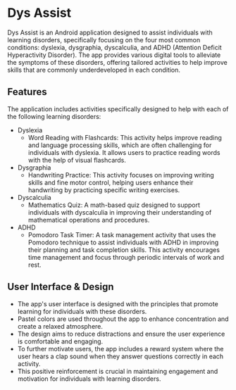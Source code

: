 # Dys Assist

Dys Assist is an Android application designed to assist individuals with learning disorders, specifically focusing on the four most common conditions: dyslexia, dysgraphia, dyscalculia, and ADHD (Attention Deficit Hyperactivity Disorder). The app provides various digital tools to alleviate the symptoms of these disorders, offering tailored activities to help improve skills that are commonly underdeveloped in each condition.

## Features

The application includes activities specifically designed to help with each of the following learning disorders:
- Dyslexia
   -  Word Reading with Flashcards: This activity helps improve reading and language processing skills, which are often challenging for individuals with dyslexia. It allows users to practice reading words with the help of visual flashcards.
- Dysgraphia
  -  Handwriting Practice: This activity focuses on improving writing skills and fine motor control, helping users enhance their handwriting by practicing specific writing exercises.
- Dyscalculia
  -  Mathematics Quiz: A math-based quiz designed to support individuals with dyscalculia in improving their understanding of mathematical operations and procedures.
- ADHD
  -  Pomodoro Task Timer: A task management activity that uses the Pomodoro technique to assist individuals with ADHD in improving their planning and task completion skills. This activity encourages time management and focus through periodic intervals of work and rest.

## User Interface & Design
-  The app's user interface is designed with the principles that promote learning for individuals with these disorders.
-  Pastel colors are used throughout the app to enhance concentration and create a relaxed atmosphere.
-  The design aims to reduce distractions and ensure the user experience is comfortable and engaging.
-  To further motivate users, the app includes a reward system where the user hears a clap sound when they answer questions correctly in each activity.
-  This positive reinforcement is crucial in maintaining engagement and motivation for individuals with learning disorders.
